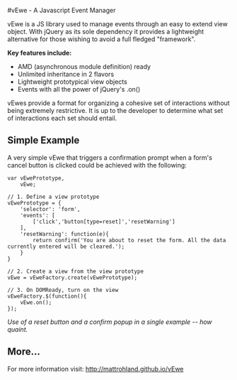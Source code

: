 #vEwe - A Javascript Event Manager

vEwe is a JS library used to manage events through an easy to extend view object. With jQuery as its sole dependency it provides a lightweight alternative for those wishing to avoid a full fledged "framework".

**Key features include:**
+ AMD (asynchronous module definition) ready
+ Unlimited inheritance in 2 flavors
+ Lightweight prototypical view objects
+ Events with all the power of jQuery's .on()

vEwes provide a format for organizing a cohesive set of interactions without being extremely restrictive. It is up to the developer to determine what set of interactions each set should entail.

## Simple Example

A very simple vEwe that triggers a confirmation prompt when a form's cancel button is clicked could be achieved with the following:

```
var vEwePrototype,
	vEwe;

// 1. Define a view prototype
vEwePrototype = {
	'selector': 'form',
	'events': [
		['click','button[type=reset]','resetWarning']
	],
	'resetWarning': function(e){
		return confirm('You are about to reset the form. All the data currently entered will be cleared.');
	}
}

// 2. Create a view from the view prototype
vEwe = vEweFactory.create(vEwePrototype);

// 3. On DOMReady, turn on the view
vEweFactory.$(function(){
	vEwe.on();
});
```

*Use of a reset button and a confirm popup in a single example -- how quaint.*


## More...

For more information visit: http://mattrohland.github.io/vEwe
